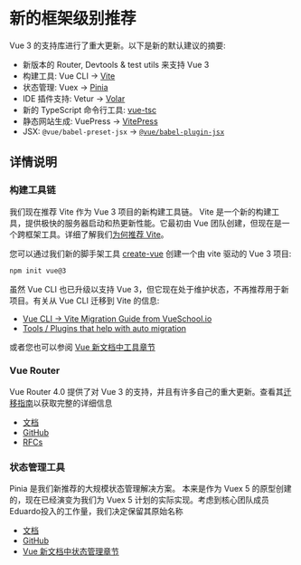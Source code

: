 # 新的框架级别推荐

Vue 3 的支持库进行了重大更新。以下是新的默认建议的摘要:

- 新版本的 Router, Devtools & test utils 来支持 Vue 3
- 构建工具: Vue CLI -> [Vite](https://vitejs.dev/)
- 状态管理: Vuex -> [Pinia](https://pinia.vuejs.org/)
- IDE 插件支持: Vetur -> [Volar](https://marketplace.visualstudio.com/items?itemName=johnsoncodehk.volar)
- 新的 TypeScript 命令行工具: [vue-tsc](https://github.com/johnsoncodehk/volar/tree/master/packages/vue-tsc)
- 静态网站生成: VuePress -> [VitePress](https://vitepress.vuejs.org/)
- JSX: `@vue/babel-preset-jsx` -> [`@vue/babel-plugin-jsx`](https://github.com/vuejs/jsx-next)

<!-- TODO -->

## 详情说明

### 构建工具链

我们现在推荐 Vite 作为 Vue 3 项目的新构建工具链。 Vite 是一个新的构建工具，提供极快的服务器启动和热更新性能。它最初由 Vue 团队创建，但现在是一个跨框架工具。详细了解我们[为何推荐 Vite](https://cn.vitejs.dev/guide/why.html)。

您可以通过我们新的脚手架工具 [create-vue](https://github.com/vuejs/create-vue) 创建一个由 vite 驱动的 Vue 3 项目:

```bash
npm init vue@3
```

虽然 Vue CLI 也已升级以支持 Vue 3，但它现在处于维护状态，不再推荐用于新项目。有关从 Vue CLI 迁移到 Vite 的信息:

- [Vue CLI -> Vite Migration Guide from VueSchool.io](https://vueschool.io/articles/vuejs-tutorials/how-to-migrate-from-vue-cli-to-vite/)
- [Tools / Plugins that help with auto migration](https://github.com/vitejs/awesome-vite#vue-cli)

或者您也可以参阅 [Vue 新文档中工具章节](https://cn.vuejs.org/guide/scaling-up/tooling.html)

### Vue Router

Vue Router 4.0 提供了对 Vue 3 的支持，并且有许多自己的重大更新。查看其[迁移指南](https://router.vuejs.org/zh/guide/migration/index.html)以获取完整的详细信息

- [文档](https://router.vuejs.org/zh/index.html)
- [GitHub](https://github.com/vuejs/router)
- [RFCs](https://github.com/vuejs/rfcs/pulls?q=is%3Apr+is%3Amerged+label%3Arouter)

### 状态管理工具

Pinia 是我们新推荐的大规模状态管理解决方案。 本来是作为 Vuex 5 的原型创建的，现在已经演变为我们为 Vuex 5 计划的实际实现。考虑到核心团队成员Eduardo投入的工作量，我们决定保留其原始名称

- [文档](https://pinia.vuejs.org/zh/index.html)
- [GitHub](https://github.com/vuejs/pinia)
- [Vue 新文档中状态管理章节](https://cn.vuejs.org/guide/scaling-up/state-management.html)


